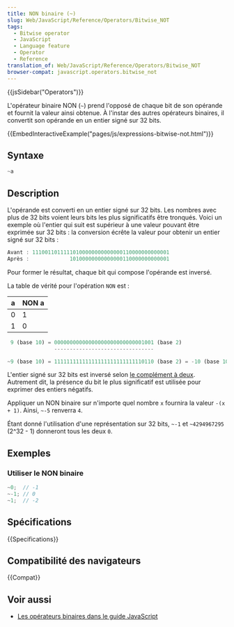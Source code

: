 ```yaml
---
title: NON binaire (~)
slug: Web/JavaScript/Reference/Operators/Bitwise_NOT
tags:
  - Bitwise operator
  - JavaScript
  - Language feature
  - Operator
  - Reference
translation_of: Web/JavaScript/Reference/Operators/Bitwise_NOT
browser-compat: javascript.operators.bitwise_not
---
```


{{jsSidebar("Operators")}}

L'opérateur binaire NON (`~`) prend l'opposé de chaque bit de son opérande et fournit la valeur ainsi obtenue. À l'instar des autres opérateurs binaires, il convertit son opérande en un entier signé sur 32 bits.

{{EmbedInteractiveExample("pages/js/expressions-bitwise-not.html")}}

## Syntaxe

```js
~a
```

## Description

L'opérande est converti en un entier signé sur 32 bits. Les nombres avec plus de 32 bits voient leurs bits les plus significatifs être tronqués. Voici un exemple où l'entier qui suit est supérieur à une valeur pouvant être exprimée sur 32 bits : la conversion écrête la valeur pour obtenir un entier signé sur 32 bits :

```js
Avant : 11100110111110100000000000000110000000000001
Après :             10100000000000000110000000000001
```

Pour former le résultat, chaque bit qui compose l'opérande est inversé.

La table de vérité pour l'opération `NON` est :

| a   | NON a |
| --- | ----- |
| 0   | 1     |
| 1   | 0     |

```js
 9 (base 10) = 00000000000000000000000000001001 (base 2)
               --------------------------------

~9 (base 10) = 11111111111111111111111111110110 (base 2) = -10 (base 10)
```

L'entier signé sur 32 bits est inversé selon [le complément à deux](https://fr.wikipedia.org/wiki/Complément_à_deux). Autrement dit, la présence du bit le plus significatif est utilisée pour exprimer des entiers négatifs.

Appliquer un NON binaire sur n'importe quel nombre `x` fournira la valeur `-(x + 1)`. Ainsi, `~-5` renverra `4`.

Étant donné l'utilisation d'une représentation sur 32 bits, `~-1` et `~4294967295` (2^32 - 1) donneront tous les deux `0`.

## Exemples

### Utiliser le NON binaire

```js
~0;  // -1
~-1; // 0
~1;  // -2
```

## Spécifications

{{Specifications}}

## Compatibilité des navigateurs

{{Compat}}

## Voir aussi

- [Les opérateurs binaires dans le guide JavaScript](/fr/docs/Web/JavaScript/Guide/Expressions_and_Operators#bitwise)

